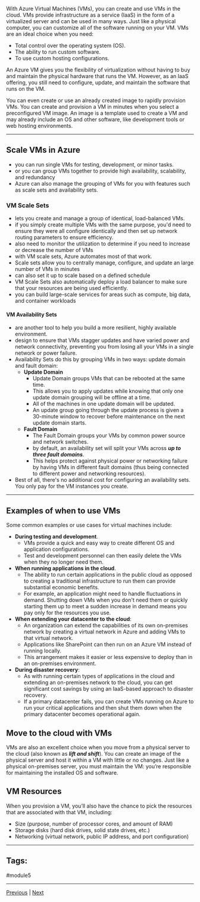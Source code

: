 With Azure Virtual Machines (VMs), you can create and use VMs in the cloud. VMs provide infrastructure as a service (IaaS) in the form of a virtualized server and can be used in many ways. Just like a physical computer, you can customize all of the software running on your VM. VMs are an ideal choice when you need:

- Total control over the operating system (OS).
- The ability to run custom software.
- To use custom hosting configurations.

An Azure VM gives you the flexibility of virtualization without having to buy and maintain the physical hardware that runs the VM. However, as an IaaS offering, you still need to configure, update, and maintain the software that runs on the VM.

You can even create or use an already created image to rapidly provision VMs. You can create and provision a VM in minutes when you select a preconfigured VM image. An image is a template used to create a VM and may already include an OS and other software, like development tools or web hosting environments.

---
## Scale VMs in Azure
- you can run single VMs for testing, development, or minor tasks.
- or you can group VMs together to provide high availability, scalability, and redundancy
- Azure can also manage the grouping of VMs for you with features such as scale sets and availability sets.
### VM Scale Sets
- lets you create and manage a group of identical, load-balanced VMs.
- if you simply create multiple VMs with the same purpose, you'd need to ensure they were all configure identically and then set up network routing parameters to ensure efficiency.
- also need to monitor the utilization to determine if you need to increase or decrease the number of VMs
- with VM scale sets, Azure automates most of that work. 
- Scale sets allow you to centrally manage, configure, and update an large number of VMs in minutes
- can also set it up to scale based on a defined schedule
- VM Scale Sets also automatically deploy a load balancer to make sure that your resources are being used efficiently.
- you can build large-scale services for areas such as compute, big data, and container workloads

#### VM  Availability Sets
- are another tool to help you build a more resilient, highly available environment. 
- design to ensure that VMs stagger updates and have varied power and network connectivity, preventing you from losing all your VMs in a single network or power failure.
- Availability Sets do this by grouping VMs in two ways: update domain and fault domain: 
	- **Update Domain**
		- Update Domain groups VMs that can be rebooted at the same time. 
		- This allows you to apply updates while knowing that only one update domain grouping will be offline at a time. 
		- All of the machines in one update domain will be updated.
		- An update group going through the update process is given a 30-minute window to recover before maintenance on the next update domain starts.
	- **Fault Domain**
		- The Fault Domain groups your VMs by common power source and network switches.
		- by default, an availability set will split your VMs across ***up to three fault domains***.
		- This helps protect against physical power or networking failure by having VMs in different fault domains (thus being connected to different power and networking resources).
- Best of all, there's no additional cost for configuring an availability sets. You only pay for the VM instances you create.

---
## Examples of when to use VMs
Some common examples or use cases for virtual machines include:

- **During testing and development**. 
	- VMs provide a quick and easy way to create different OS and application configurations.
	- Test and development personnel can then easily delete the VMs when they no longer need them.
- **When running applications in the cloud**. 
	- The ability to run certain applications in the public cloud as opposed to creating a traditional infrastructure to run them can provide substantial economic benefits. 
	- For example, an application might need to handle fluctuations in demand. Shutting down VMs when you don't need them or quickly starting them up to meet a sudden increase in demand means you pay only for the resources you use.
- **When extending your datacenter to the cloud**: 
	- An organization can extend the capabilities of its own on-premises network by creating a virtual network in Azure and adding VMs to that virtual network. 
	- Applications like SharePoint can then run on an Azure VM instead of running locally. 
	- This arrangement makes it easier or less expensive to deploy than in an on-premises environment.
- **During disaster recovery**: 
	- As with running certain types of applications in the cloud and extending an on-premises network to the cloud, you can get significant cost savings by using an IaaS-based approach to disaster recovery. 
	- If a primary datacenter fails, you can create VMs running on Azure to run your critical applications and then shut them down when the primary datacenter becomes operational again.

## Move to the cloud with VMs

VMs are also an excellent choice when you move from a physical server to the cloud (also known as ***lift and shift***). You can create an image of the physical server and host it within a VM with little or no changes. Just like a physical on-premises server, you must maintain the VM: you’re responsible for maintaining the installed OS and software.

## VM Resources

When you provision a VM, you’ll also have the chance to pick the resources that are associated with that VM, including:

- Size (purpose, number of processor cores, and amount of RAM)
- Storage disks (hard disk drives, solid state drives, etc.)
- Networking (virtual network, public IP address, and port configuration)

---
## Tags:
#module5

---
[Previous](Describe-Azure-Compute-and-Networking-Services-Intro.md) | [Next](Describe-Azure-Virtual-Desktop.md)
